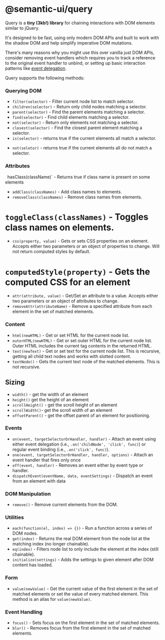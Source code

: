# @semantic-ui/query

Query is a **tiny (3kb!) library** for chaining interactions with DOM elements similar to jQuery.

It's designed to be fast, using only modern DOM APIs and built to work with the shadow DOM and help simplify imperative DOM mutations.

There's many reasons why you might use this over vanilla just DOM APIs, consider removing event handlers which requires you to track a reference to the original event handler to unbind, or setting up basic interaction patterns like [event delegation](https://learn.jquery.com/events/event-delegation/).

Query supports the following methods:

### Querying DOM
* `filter(selector)` - Filter current node list to match selector.
* `children(selector)` - Return only child nodes matching a selector.
* `parent(selector)` - Find the parent elements matching a selector.
* `find(selector)` - Find child elements matching a selector.
* `not(selector)` - Return only elements not matching a selector.
* `closest(selector)` - Find the closest parent element matching a selector.
* `is(selector)` - returns true if the current elements all match a selector.
- `not(seletor)` - returns true if the current elements all do not match a selector.

### Attributes
` `hasClass(className)` - Returns true if class name is present on some elements
* `addClass(classNames)` - Add class names to elements.
* `removeClass(classNames)` - Remove class names from elements.
# `toggleClass(classNames)` - Toggles class names on elements.
* `css(property, value)` - Gets or sets CSS properties on an element. Accepts either two parameters or an object of properties to change. Will not return computed styles by default.
# `computedStyle(property)` - Gets the computed CSS for an element
* `attr(attribute, value)` - Get/Set an attribute to a value. Accepts either two parameters or an object of attributes to change.
* `removeAttr(attributeName)` - Remove a specified attribute from each element in the set of matched elements.

### Content
* `html(newHTML)` - Get or set HTML for the current node list.
* `outerHTML(newHTML)` - Get or set outer HTML for the current node list. Outer HTML includes the current tag contents in the returned HTML.
* `text(newText)` - Get or set text for the current node list. This is recursive, getting all child text nodes and works with slotted content.
* `textNode()` - Gets the current text node of the matched elements. This is not recursive.

## Sizing
- `width()` - get the width of an element
- `height()` get the height of an element
- `scrollHeight()` - get the scroll height of an element
- `scrollWidth()`- get the scroll width of an element
- `offsetParent()` - get the offset parent of an element for positioning.

### Events
* `on(event, targetSelectorOrHandler, handler)` - Attach an event using either event delegation (i.e., `.on('childNode', 'click', func)`) or regular event binding (i.e., `.on('click', func)`).
* `one(event, targetSelectorOrHandler, handler, options)` - Attach an event handler that fires only once
* `off(event, handler)` - Removes an event either by event type or handler.
* `dispatchEvent(eventName, data, eventSettings)` - Dispatch an event from an element with data

### DOM Manipulation
* `remove()` - Remove current elements from the DOM.

### Utilities
* `each(function(el, index) => {})` - Run a function across a series of DOM nodes.
* `get(index)` - Returns the real DOM element from the node list at the matching index (no longer chainable).
* `eq(index)` - Filters node list to only include the element at the index (still chainable).
* `initialize(settings)` - Adds the settings to given element after DOM content has loaded.

### Form
* `value(newValue)` - Get the current value of the first element in the set of matched elements or set the value of every matched element. This method is an alias for `value(newValue)`.

### Event Handling
* `focus()` - Sets focus on the first element in the set of matched elements.
* `blur()` - Removes focus from the first element in the set of matched elements.
